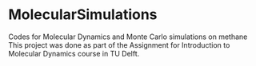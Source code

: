 # MolecularSimulations
Codes for Molecular Dynamics and Monte Carlo simulations on methane
This project was done as part of the Assignment for Introduction to Molecular Dynamics course in TU Delft. 
